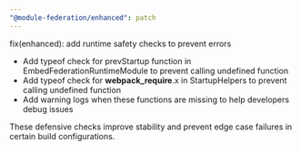 ```yaml
---
"@module-federation/enhanced": patch
---
```


fix(enhanced): add runtime safety checks to prevent errors

- Add typeof check for prevStartup function in EmbedFederationRuntimeModule to prevent calling undefined function
- Add typeof check for __webpack_require__.x in StartupHelpers to prevent calling undefined function
- Add warning logs when these functions are missing to help developers debug issues

These defensive checks improve stability and prevent edge case failures in certain build configurations.